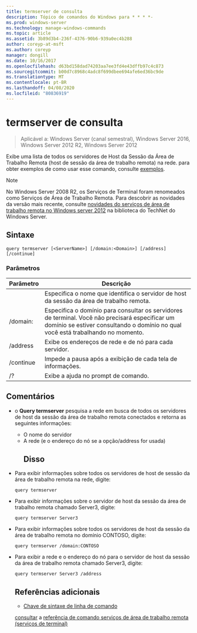 ```yaml
---
title: termserver de consulta
description: Tópico de comandos do Windows para * * * *-
ms.prod: windows-server
ms.technology: manage-windows-commands
ms.topic: article
ms.assetid: 3b89d3b4-236f-4376-90b6-939a0ec4b288
author: coreyp-at-msft
ms.author: coreyp
manager: dongill
ms.date: 10/16/2017
ms.openlocfilehash: d63bd158dad74203aa7ee3fd4e43dffb97c4c873
ms.sourcegitcommit: b00d7c8968c4adc8f699dbee694afe6ed36bc9de
ms.translationtype: MT
ms.contentlocale: pt-BR
ms.lasthandoff: 04/08/2020
ms.locfileid: "80836919"
---
```

# <a name="query-termserver"></a>termserver de consulta

>Aplicável a: Windows Server (canal semestral), Windows Server 2016, Windows Server 2012 R2, Windows Server 2012

Exibe uma lista de todos os servidores de Host da Sessão da Área de Trabalho Remota (host de sessão da área de trabalho remota) na rede.
para obter exemplos de como usar esse comando, consulte [exemplos](#BKMK_examples).
> [!NOTE]
> No Windows Server 2008 R2, os Serviços de Terminal foram renomeados como Serviços de Área de Trabalho Remota. Para descobrir as novidades da versão mais recente, consulte [novidades do serviços de área de trabalho remota no Windows server 2012](https://technet.microsoft.com/library/hh831527) na biblioteca do TechNet do Windows Server.
> ## <a name="syntax"></a>Sintaxe
> ```
> query termserver [<ServerName>] [/domain:<Domain>] [/address] [/continue]
> ```
> ### <a name="parameters"></a>Parâmetros
> 
> |    Parâmetro     |                                                                        Descrição                                                                         |
> |------------------|------------------------------------------------------------------------------------------------------------------------------------------------------------|
> |   <ServerName>   |                                               Especifica o nome que identifica o servidor de host da sessão da área de trabalho remota.                                               |
> | /domain:<Domain> | Especifica o domínio para consultar os servidores de terminal. Você não precisará especificar um domínio se estiver consultando o domínio no qual você está trabalhando no momento. |
> |     /address     |                                                  Exibe os endereços de rede e de nó para cada servidor.                                                  |
> |    /continue     |                                              Impede a pausa após a exibição de cada tela de informações.                                               |
> |        /?        |                                                            Exibe a ajuda no prompt de comando.                                                            |
> 
> ## <a name="remarks"></a>Comentários
> - o **Query termserver** pesquisa a rede em busca de todos os servidores de host da sessão da área de trabalho remota conectados e retorna as seguintes informações:
>   - O nome do servidor
>   - A rede (e o endereço do nó se a opção/address for usada)
>     ## <a name="examples"></a><a name=BKMK_examples></a>Disso
> - Para exibir informações sobre todos os servidores de host de sessão da área de trabalho remota na rede, digite:
>   ```
>   query termserver
>   ```
> - Para exibir informações sobre o servidor de host da sessão da área de trabalho remota chamado Server3, digite:
>   ```
>   query termserver Server3
>   ```
> - Para exibir informações sobre todos os servidores de host da sessão da área de trabalho remota no domínio CONTOSO, digite:
>   ```
>   query termserver /domain:CONTOSO
>   ```
> - Para exibir a rede e o endereço do nó para o servidor de host da sessão da área de trabalho remota chamado Server3, digite:
>   ```
>   query termserver Server3 /address
>   ```
>   ## <a name="additional-references"></a>Referências adicionais
>   - [Chave de sintaxe de linha de comando](command-line-syntax-key.md)
>   
>   [consultar](query.md) a [referência de comando serviços de área de trabalho remota (serviços de terminal)](remote-desktop-services-terminal-services-command-reference.md)
